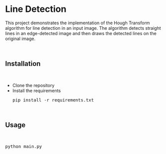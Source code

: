 # **Line Detection**

This project demonstrates the implementation of the Hough Transform algorithm for line detection in an input image. The algorithm detects straight lines in an edge-detected image and then draws the detected lines on the original image.

<br>

## Installation
<br>
<ul>
<li>Clone the repository</li>
<li>Install the requirements</li>
<pre>pip install -r requirements.txt</pre>
</ul>

<br>

## Usage
<br>

<pre>python main.py</pre>

<br>